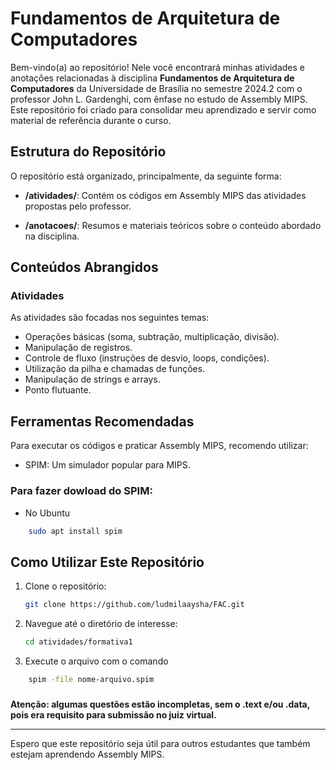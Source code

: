 # Fundamentos de Arquitetura de Computadores 

Bem-vindo(a) ao repositório! Nele você encontrará minhas atividades e anotações relacionadas à disciplina **Fundamentos de Arquitetura de Computadores** da Universidade de Brasília no semestre 2024.2 com o professor John L. Gardenghi, com ênfase no estudo de Assembly MIPS. Este repositório foi criado para consolidar meu aprendizado e servir como material de referência durante o curso.

## Estrutura do Repositório
O repositório está organizado, principalmente, da seguinte forma:

- **/atividades/**: Contém os códigos em Assembly MIPS das atividades propostas pelo professor.

- **/anotacoes/**: Resumos e materiais teóricos sobre o conteúdo abordado na disciplina.

## Conteúdos Abrangidos
### Atividades
As atividades são focadas nos seguintes temas:
- Operações básicas (soma, subtração, multiplicação, divisão).
- Manipulação de registros.
- Controle de fluxo (instruções de desvio, loops, condições).
- Utilização da pilha e chamadas de funções.
- Manipulação de strings e arrays.
- Ponto flutuante.

## Ferramentas Recomendadas
Para executar os códigos e praticar Assembly MIPS, recomendo utilizar:
- SPIM: Um simulador popular para MIPS.

### Para fazer dowload do SPIM:
- No Ubuntu
```bash
    sudo apt install spim
```

## Como Utilizar Este Repositório
1. Clone o repositório:
   ```bash
   git clone https://github.com/ludmilaaysha/FAC.git
   ```
2. Navegue até o diretório de interesse:
   ```bash
   cd atividades/formativa1
   ```
3. Execute o arquivo com o comando
```bash
    spim -file nome-arquivo.spim
```

###

**Atenção: algumas questões estão incompletas, sem o .text e/ou .data, pois era requisito para submissão no juiz virtual.** 

---
Espero que este repositório seja útil para outros estudantes que também estejam aprendendo Assembly MIPS.


<!--## Contribuições
Este repositório foi criado com fins educacionais, mas contribuições são bem-vindas! Se você tiver sugestões ou melhorias, sinta-se à vontade para abrir um pull request ou relatar problemas.

## Licença
Este projeto é licenciado sob a [MIT License](LICENSE). Fique à vontade para usar, modificar e compartilhar.--!>
